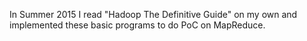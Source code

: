 In Summer 2015 I read "Hadoop The Definitive Guide" on my own and implemented these basic programs to do PoC on MapReduce.
